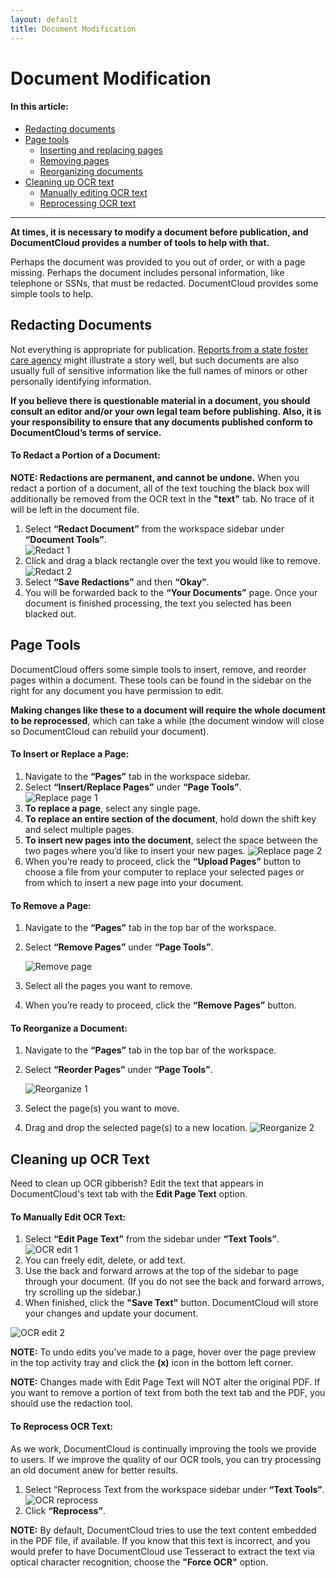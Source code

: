 ```yaml
---
layout: default
title: Document Modification
---
```


# Document Modification

#### In this article:
  * [Redacting documents](#redacting-documents)
  * [Page tools](#page-tools)
      - [Inserting and replacing pages](#to-insert-or-replace-a-page)
      - [Removing pages](#to-remove-a-page)
      - [Reorganizing documents](#to-reorganize-a-document)
  * [Cleaning up OCR text](#cleaning-up-ocr-text)
      - [Manually editing OCR text](#to-manually-edit-ocr-text)
      - [Reprocessing OCR text](#to-reprocess-ocr-text)
      
***

**At times, it is necessary to modify a document before publication, and DocumentCloud provides a number of tools to help with that.**

Perhaps the document was provided to you out of order, or with a page missing. Perhaps the document includes personal information, like telephone or SSNs,  that must be redacted. DocumentCloud provides some simple tools to help.


## Redacting Documents
Not everything is appropriate for publication. [Reports from a state foster care agency](http://media.apps.chicagotribune.com/docs/ct-met-dcfs-letters.html) might illustrate a story well, but such documents are also usually full of sensitive information like the full names of minors or other personally identifying information. 

**If you believe there is questionable material in a document, you should consult an editor and/or your own legal team before publishing. Also, it is your responsibility to ensure that any documents published conform to DocumentCloud’s terms of service.**

#### To Redact a Portion of a Document:
<p class="note"><b>NOTE: Redactions are permanent, and cannot be undone.</b> When you redact a portion of a document, all of the text touching the black box will additionally be removed from the OCR text in the <b>"text"</b> tab. No trace of it will be left in the document file.</p>

1. Select **“Redact Document”** from the workspace sidebar under **“Document Tools”**.    
    ![Redact 1](./images/document_modification/redact.png)
2. Click and drag a black rectangle over the text you would like to remove.
    ![Redact 2](./images/document_modification/document_modification1.gif)
3. Select **“Save Redactions”** and then **“Okay”**. 
4. You will be forwarded back to the **“Your Documents”** page. Once your document is finished processing, the text you selected has been blacked out.


## Page Tools

DocumentCloud offers some simple tools to insert, remove, and reorder pages within a document. These tools can be found in the sidebar on the right for any document you have permission to edit.

**Making changes like these to a document will require the whole document to be reprocessed**, which can take a while (the document window will close so DocumentCloud can rebuild your document). 


#### To Insert or Replace a Page:

1. Navigate to the **“Pages”** tab in the workspace sidebar.
2. Select **“Insert/Replace Pages”** under **“Page Tools”**.    
![Replace page 1](./images/document_modification/insertpage.png)
3. **To replace a page**, select any single page.
4. **To replace an entire section of the document**, hold down the shift key and select multiple pages.
5. **To insert new pages into the document**, select the space between the two pages where you’d like to insert your new pages.
![Replace page 2](./images/document_modification/document_modification2.gif)
6. When you’re ready to proceed, click the **“Upload Pages”** button to choose a file from your computer to replace your selected pages or from which to insert a new page into your document.

#### To Remove a Page:

1. Navigate to the **“Pages”** tab in the top bar of the workspace.
2. Select **“Remove Pages”** under **“Page Tools”**.

    ![Remove page](./images/document_modification/removepage.png)
3. Select all the pages you want to remove.
4. When you’re ready to proceed, click the **“Remove Pages”** button.


#### To Reorganize a Document:

1. Navigate to the **“Pages”** tab in the top bar of the workspace.
2. Select **“Reorder Pages”** under **“Page Tools”**.

    ![Reorganize 1](./images/document_modification/reorderpage.png)
3. Select the page(s) you want to move.
3. Drag and drop the selected page(s) to a new location.
    ![Reorganize 2](./images/document_modification/document_modification4.gif)

## Cleaning up OCR Text

Need to clean up OCR gibberish? Edit the text that appears in DocumentCloud's text tab with the **Edit Page Text** option. 

#### To Manually Edit OCR Text:

1. Select **“Edit Page Text”** from the sidebar under **“Text Tools”**.             
    ![OCR edit 1](./images/document_modification/editpage.png)
2. You can freely edit, delete, or add text. 
3. Use the back and forward arrows at the top of the sidebar to page through your document. (If you do not see the back and forward arrows, try scrolling up the sidebar.)
4. When finished, click the **"Save Text"** button. DocumentCloud will store your changes and update your document.

![OCR edit 2](./images/document_modification/document_modification3.png)


<p class="note"><b>NOTE:</b> To undo edits you’ve made to a page, hover over the page preview in the top activity tray and click the <b>(x)</b> icon in the bottom left corner.</p>

<p class="note"><b>NOTE:</b> Changes made with Edit Page Text will NOT alter the original PDF. If you want to remove a portion of text from both the text tab and the PDF, you should use the redaction tool.</p>

#### To Reprocess OCR Text:

As we work, DocumentCloud is continually improving the tools we provide to users. If we improve the quality of our OCR tools, you can try processing an old document anew for better results. 

1. Select “Reprocess Text from the workspace sidebar under **“Text Tools”**.           
    ![OCR reprocess](./images/document_modification/reprocess.png)
2. Click **“Reprocess”**.

<p class="note"><b>NOTE:</b> By default, DocumentCloud tries to use the text content embedded in the PDF file, if available. If you know that this text is incorrect, and you would prefer to have DocumentCloud use Tesseract to extract the text via optical character recognition, choose the <b>"Force OCR"</b> option.</p>


